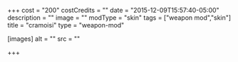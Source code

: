 +++
cost = "200"
costCredits = ""
date = "2015-12-09T15:57:40-05:00"
description = ""
image = ""
modType = "skin"
tags = ["weapon mod","skin"]
title = "cramoisi"
type = "weapon-mod"

[images]
  alt = ""
  src = ""

+++
